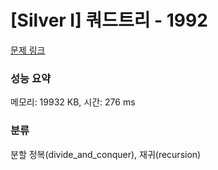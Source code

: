 # [Silver I] 쿼드트리 - 1992 

[문제 링크](https://www.acmicpc.net/problem/1992) 

### 성능 요약

메모리: 19932 KB, 시간: 276 ms

### 분류

분할 정복(divide_and_conquer), 재귀(recursion)

